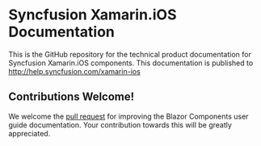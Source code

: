 # Syncfusion Xamarin.iOS Documentation

This is the GitHub repository for the technical product documentation for Syncfusion Xamarin.iOS components. This documentation is published to http://help.syncfusion.com/xamarin-ios

## Contributions Welcome!

We welcome the [pull request](https://docs.github.com/en/github/managing-files-in-a-repository/editing-files-in-another-users-repository) for improving the Blazor Components user guide documentation. Your contribution towards this will be greatly appreciated.
